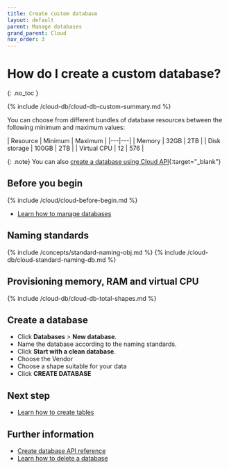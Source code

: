 ```yaml
---
title: Create custom database
layout: default
parent: Manage databases
grand_parent: Cloud
nav_order: 3
---
```


# How do I create a custom database?
{: .no_toc }

{% include /cloud-db/cloud-db-custom-summary.md %}

You can choose from different bundles of database resources between the following minimum and maximum values:

| Resource | Minimum | Maximum |
|---|---|
| Memory | 32GB | 2TB |
| Disk storage | 100GB | 2TB |
| Virtual CPU | 12 | 576 |

{: .note}
You can also [create a database using Cloud API](https://api-docs-featurebase-cloud.redoc.ly/latest#operation/createDatabase){:target="_blank"}

## Before you begin

{% include /cloud/cloud-before-begin.md %}
* [Learn how to manage databases](/docs/cloud/cloud-databases/cloud-db-manage)

## Naming standards

{% include /concepts/standard-naming-obj.md %}
{% include /cloud-db/cloud-standard-naming-db.md %}

## Provisioning memory, RAM and virtual CPU

{% include /cloud-db/cloud-db-total-shapes.md %}

## Create a database

* Click **Databases** > **New database**.
* Name the database according to the naming standards.
* Click **Start with a clean database**.
* Choose the Vendor
* Choose a shape suitable for your data
* Click **CREATE DATABASE**

## Next step

* [Learn how to create tables](/docs/cloud/cloud-tables/cloud-table-create)

## Further information

* [Create database API reference](https://api-docs-featurebase-cloud.redoc.ly/latest#operation/createDatabase)
* [Learn how to delete a database](/docs/cloud/cloud-databases/cloud-db-delete)
